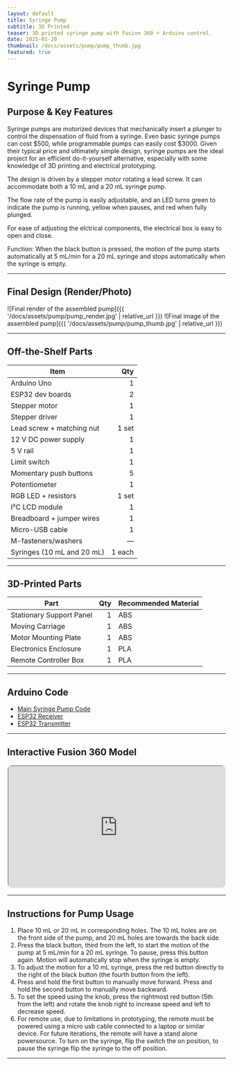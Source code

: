 ```yaml
---
layout: default
title: Syringe Pump
subtitle: 3D Printed
teaser: 3D printed syringe pump with Fusion 360 + Arduino control.
date: 2025-01-20
thumbnail: /docs/assets/pump/pump_thumb.jpg
featured: true
---
```


# Syringe Pump

## Purpose & Key Features
Syringe pumps are motorized devices that mechanically insert a plunger to control the dispensation of fluid from a syringe. Even basic syringe pumps can cost $500, while programmable pumps can easily cost $3000. Given their typical price and ultimately simple design, syringe pumps are the ideal project for an efficient do-it-yourself alternative, especially with some knowledge of 3D printing and electrical prototyping. 

The design is driven by a stepper motor rotating a lead screw. It can accommodate both a 10 mL and a 20 mL syringe pump.  

The flow rate of the pump is easily adjustable, and an LED turns green to indicate the pump is running, yellow when pauses, and red when fully plunged.   

For ease of adjusting the elctrical components, the electrical box is easy to open and close.  

Function: When the black button is pressed, the motion of the pump starts automatically at 5 mL/min for a 20 mL syringe and stops automatically when the syringe is empty.    

---

## Final Design (Render/Photo)

![Final render of the assembled pump]({{ '/docs/assets/pump/pump_render.jpg' | relative_url }})
![Final image of the assembled pump]({{ '/docs/assets/pump/pump_thumb.jpg' | relative_url }})

---

## Off-the-Shelf Parts

| Item                                | Qty   |
|-------------------------------------|------:|
| Arduino Uno                         |     1 |
| ESP32 dev boards                    |     2 |
| Stepper motor                       |     1 |
| Stepper driver                      |     1 |
| Lead screw + matching nut           | 1 set |
| 12 V DC power supply                |     1 |
| 5 V rail                            |     1 |
| Limit switch                        |     1 |
| Momentary push buttons              |     5 |
| Potentiometer                       |     1 |
| RGB LED + resistors                 | 1 set |
| I²C LCD module                      |     1 |
| Breadboard + jumper wires           |     1 |
| Micro-USB cable                     |     1 |
| M-fasteners/washers                 |     — |
| Syringes (10 mL and 20 mL)          | 1 each |


---

## 3D-Printed Parts

| Part                     | Qty | Recommended Material |
|--------------------------|----:|----------------------|
| Stationary Support Panel |   1 | ABS                  |
| Moving Carriage          |   1 | ABS                  |
| Motor Mounting Plate     |   1 | ABS                  |
| Electronics Enclosure    |   1 | PLA                  |
| Remote Controller Box    |   1 | PLA                  |

---

## Arduino Code

- [Main Syringe Pump Code](https://github.com/vibs-27/vibhadurai.github.io/blob/main/syringe_pump.ino)
- [ESP32 Receiver](https://github.com/vibs-27/vibhadurai.github.io/blob/main/esp32_receiver.ino)
- [ESP32 Transmitter](https://github.com/vibs-27/vibhadurai.github.io/blob/main/esp32_transmitter.ino)

---

## Interactive Fusion 360 Model

<div style="aspect-ratio:16/9; border:1px solid #eee; border-radius:10px; overflow:hidden; margin: 8px 0 16px;">
  <iframe 
    src="https://a360.co/4hypyPY"
    width="100%" height="100%" allowfullscreen loading="lazy">
  </iframe>
</div>

---

## Instructions for Pump Usage
1. Place 10 mL or 20 mL in corresponding holes. The 10 mL holes are on the front side of
the pump, and 20 mL holes are towards the back side.
2. Press the black button, third from the left, to start the motion of the pump at 5 mL/min for
a 20 mL syringe. To pause, press this button again. Motion will automatically stop when
the syringe is empty.
3. To adjust the motion for a 10 mL syringe, press the red button directly to the right of the
black button (the fourth button from the left).
4. Press and hold the first button to manually move forward. Press and hold the second
button to manually move backward.
5. To set the speed using the knob, press the rightmost red button (5th from the left) and
rotate the knob right to increase speed and left to decrease speed.
6. For remote use, due to limitations in prototyping, the remote must be powered using a
micro usb cable connected to a laptop or similar device. For future iterations, the remote
will have a stand alone powersource. To turn on the syringe, flip the switch the on
position, to pause the syringe flip the syringe to the off position.

---

